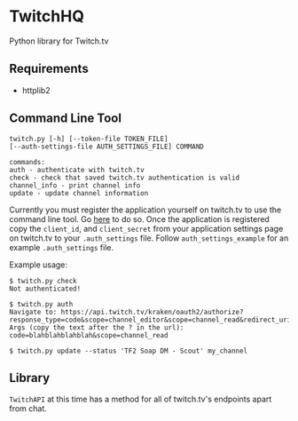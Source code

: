 TwitchHQ
========

Python library for Twitch.tv

Requirements
------------

* httplib2

Command Line Tool
-----------------

    twitch.py [-h] [--token-file TOKEN_FILE]
    [--auth-settings-file AUTH_SETTINGS_FILE] COMMAND

    commands:
    auth - authenticate with twitch.tv
    check - check that saved twitch.tv authentication is valid
    channel_info - print channel info
    update - update channel information

Currently you must register the application yourself on twitch.tv to use the command line
tool.  Go [here](http://www.twitch.tv/settings?section=applications) to do so.  Once the
application is registered copy the `client_id`, and `client_secret` from your application
settings page on twitch.tv to your `.auth_settings` file.  Follow `auth_settings_example`
for an example `.auth_settings` file.

Example usage:

    $ twitch.py check
    Not authenticated!

    $ twitch.py auth
    Navigate to: https://api.twitch.tv/kraken/oauth2/authorize?response_type=code&scope=channel_editor&scope=channel_read&redirect_uri=http%3A%2F%2Flocalhost&client_id=blahblahblahsecretstuff
    Args (copy the text after the ? in the url): code=blahblahblahblah&scope=channel_read

    $ twitch.py update --status 'TF2 Soap DM - Scout' my_channel

Library
-------

`TwitchAPI` at this time has a method for all of twitch.tv's endpoints apart from chat.
